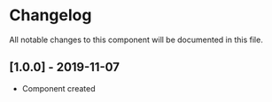 # Changelog
All notable changes to this component will be documented in this file.

## [1.0.0] - 2019-11-07
- Component created
